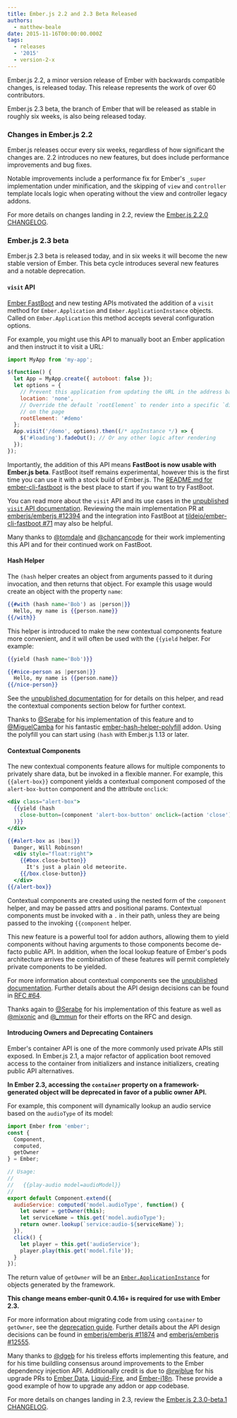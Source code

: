 ```yaml
---
title: Ember.js 2.2 and 2.3 Beta Released
authors:
  - matthew-beale
date: 2015-11-16T00:00:00.000Z
tags:
  - releases
  - '2015'
  - version-2-x
---
```



Ember.js 2.2, a minor version release of Ember with backwards compatible
changes, is released today. This release represents the work of over 60
contributors.

Ember.js 2.3 beta, the branch of Ember that will be released as stable in
roughly six weeks, is also being released today.

### Changes in Ember.js 2.2

Ember.js releases occur every six weeks, regardless of how significant the
changes are. 2.2 introduces no new features, but does include performance
improvements and bug fixes.

Notable improvements include a performance fix for Ember's `_super`
implementation under minification, and the skipping of `view` and `controller`
template locals logic when operating without the view and controller legacy
addons.

For more details on changes landing in 2.2, review the
[Ember.js 2.2.0 CHANGELOG](https://github.com/emberjs/ember.js/blob/v2.2.0/CHANGELOG.md).

### Ember.js 2.3 beta

Ember.js 2.3 beta is released today, and in six weeks it will become the
new stable version of Ember. This beta cycle introduces several new features
and a notable deprecation.

#### `visit` API

[Ember FastBoot](https://github.com/tildeio/ember-cli-fastboot) and new testing
APIs motivated the addition of a `visit` method for `Ember.Application` and
`Ember.ApplicationInstance` objects. Called on `Ember.Application` this
method accepts several configuration options.

For example, you might use this API to manually boot an Ember application
and then instruct it to visit a URL:

```javascript
import MyApp from 'my-app';

$(function() {
  let App = MyApp.create({ autoboot: false });
  let options = {
    // Prevent this application from updating the URL in the address bar
    location: 'none',
    // Override the default `rootElement` to render into a specific `div`
    // on the page
    rootElement: '#demo'
  };
  App.visit('/demo', options).then((/* appInstance */) => {
    $('#loading').fadeOut(); // Or any other logic after rendering
  });
});
```

Importantly, the addition of this API means **FastBoot
is now usable with Ember.js beta**. FastBoot itself remains experimental,
however this is the first time you can use it with a stock build of Ember.js.
The [README.md for ember-cli-fastboot](https://github.com/tildeio/ember-cli-fastboot)
is the best place to start if you want to try FastBoot.

You can read more about the `visit` API and its use cases in the [unpublished
`visit` API documentation](https://github.com/emberjs/ember.js/blob/0810d913f9d358e5d37d25a1efd2295ebaebc6e2/packages/ember-application/lib/system/application.js#L985-L1181).
Reviewing the main implementation PR at [emberjs/emberjs #12394](https://github.com/emberjs/ember.js/pull/12394) and the integration into FastBoot at
[tildeio/ember-cli-fastboot #71](https://github.com/tildeio/ember-cli-fastboot/pull/71)
may also be helpful.

Many thanks to [@tomdale](https://twitter.com/tomdale) and
[@chancancode](https://twitter.com/chancancode) for their work implementing
this API and for their continued work on FastBoot.

#### Hash Helper

The `(hash` helper creates an object from arguments passed to it during
invocation, and then returns that object. For example this usage would create an object with
the property `name`:

```handlebars
{{#with (hash name='Bob') as |person|}}
  Hello, my name is {{person.name}}
{{/with}}
```

This helper is introduced to make the new contextual components feature
more convenient, and it will often be used with the `{{yield` helper. For
example:

```app/templates/components/nice-person.hbs
{{yield (hash name='Bob')}}
```

```app/templates/index.hbs
{{#nice-person as |person|}}
  Hello, my name is {{person.name}}
{{/nice-person}}
```

See the [unpublished documentation](https://github.com/emberjs/ember.js/blob/04ec1c639e3ac7aa93ec24bf7fcf35e18c62fed6/packages/ember-htmlbars/lib/helpers/hash.js#L6-L31) for
for details on this helper, and read the contextual components section below
for further context.

Thanks to [@Serabe](https://twitter.com/serabe) for his implementation of this
feature and to [@MiguelCamba](https://twitter.com/MiguelCamba) for his fantastic
[ember-hash-helper-polyfill](https://github.com/cibernox/ember-hash-helper-polyfill)
addon. Using the polyfill you can start using `(hash` with Ember.js 1.13 or
later.

#### Contextual Components

The new contextual components feature allows for multiple components to
privately share data, but be invoked in a flexible manner. For example,
this `{{alert-box}}` component yields a contextual component composed
of the `alert-box-button` component and the attribute `onclick`:

```app/templates/components/alert-box.hbs
<div class="alert-box">
  {{yield (hash
    close-button=(component 'alert-box-button' onclick=(action 'close'))
  )}}
</div>
```

```app/templates/index.hbs
{{#alert-box as |box|}}
  Danger, Will Robinson!
  <div style="float:right">
    {{#box.close-button}}
      It's just a plain old meteorite.
    {{/box.close-button}}
  </div>
{{/alert-box}}
```

Contextual components are created using the nested form of the
`component` helper, and may be passed attrs and positional params. Contextual
components must be invoked with a `.` in their path, unless they are being
passed to the invoking `{{component` helper.

This new feature is a powerful tool for addon authors, allowing them to
yield components without having arguments to those components become de-facto
public API. In addition, when the local lookup feature of Ember's pods
architecture arrives the combination of these features will permit
completely private components to be yielded.

For more information about contextual components see the [unpublished
documentation](https://github.com/emberjs/ember.js/blob/04ec1c639e3ac7aa93ec24bf7fcf35e18c62fed6/packages/ember-htmlbars/lib/keywords/component.js#L52-L73). Further details about the API design decisions can be found in
[RFC #64](https://github.com/emberjs/rfcs/blob/master/text/0064-contextual-component-lookup.md).

Thanks again to [@Serabe](https://twitter.com/serabe) for his implementation
of this feature as well as [@mixonic](https://twitter.com/mixonic) and
[@\_mmun](https://twitter.com/_mmun) for their efforts on the RFC and design.

#### Introducing Owners and Deprecating Containers

Ember's container API is one of the more commonly used private APIs still
exposed. In Ember.js 2.1, a major refactor of application
boot removed access to the container from initializers and instance initializers,
creating public API alternatives.

**In Ember 2.3, accessing the `container` property on a framework-generated
object will be deprecated in favor of a public owner API.**

For example, this component will dynamically lookup an audio service based
on the `audioType` of its model:

```javascript
import Ember from 'ember';
const {
  Component,
  computed,
  getOwner
} = Ember;

// Usage:
//
//   {{play-audio model=audioModel}}
//
export default Component.extend({
  audioService: computed('model.audioType', function() {
    let owner = getOwner(this);
    let serviceName = this.get('model.audioType');
    return owner.lookup(`service:audio-${serviceName}`);
  }),
  click() {
    let player = this.get('audioService');
    player.play(this.get('model.file'));
  }
});
```

The return value of `getOwner` will be an [`Ember.ApplicationInstance`](http://emberjs.com/api/classes/Ember.ApplicationInstance.html)
for objects generated by the framework.

**This change means ember-qunit 0.4.16+ is required for use with Ember 2.3.**

For more information about migrating code from using `container` to `getOwner`,
see the [deprecation guide](http://emberjs.com/deprecations/v2.x/#toc_injected-container-access).
Further details about the API design decisions can be found in
[emberjs/emberjs #11874](https://github.com/emberjs/ember.js/pull/11874)
and [emberjs/emberjs #12555](https://github.com/emberjs/ember.js/issues/12555).

Many thanks to [@dgeb](https://twitter.com/dgeb) for his tireless efforts
implementing this feature, and for his time buildling consensus around
improvements to the Ember dependency injection API. Additionally credit is
due to [@rwjblue](https://twitter.com/rwjblue) for his upgrade PRs to
[Ember Data](https://github.com/emberjs/data/pull/3912), [Liquid-Fire](https://github.com/ef4/liquid-fire/pull/388), and [Ember-i18n](https://github.com/jamesarosen/ember-i18n/pull/336).
These provide a good example of how to upgrade any addon or app codebase.

For more details on changes landing in 2.3, review the
[Ember.js 2.3.0-beta.1 CHANGELOG](https://github.com/emberjs/ember.js/blob/v2.3.0-beta.1/CHANGELOG.md).
